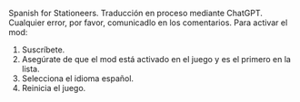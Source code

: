 Spanish for Stationeers.
Traducción en proceso mediante ChatGPT. Cualquier error, por favor, comunicadlo en los comentarios.
Para activar el mod:

1. Suscríbete.
2. Asegúrate de que el mod está activado en el juego y es el primero en la lista.
3. Selecciona el idioma español.
4. Reinicia el juego.
